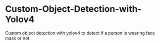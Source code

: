 # Custom-Object-Detection-with-Yolov4
Custom object detection with yolov4 to detect if a person is wearing face mask or not.
